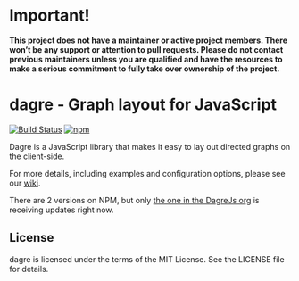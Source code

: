 
# Important!

**This project does not have a maintainer or active project members. There won’t be any support or attention to pull requests. Please do not contact previous maintainers unless you are qualified and have the resources to make a serious commitment to fully take over ownership of the project.**



# dagre - Graph layout for JavaScript

[![Build Status](https://github.com/dagrejs/dagre/workflows/Build%20Status/badge.svg?branch=master)](https://github.com/dagrejs/dagre/actions?query=workflow%3A%22Build+Status%22)
[![npm](https://img.shields.io/npm/v/dagre.svg)](https://www.npmjs.com/package/dagre)


Dagre is a JavaScript library that makes it easy to lay out directed graphs on the client-side.

For more details, including examples and configuration options, please see our [wiki](https://github.com/dagrejs/dagre/wiki).

There are 2 versions on NPM, but only [the one in the DagreJs org](https://www.npmjs.com/package/@dagrejs/dagre) is receiving updates right now.

## License

dagre is licensed under the terms of the MIT License. See the LICENSE file for details.
